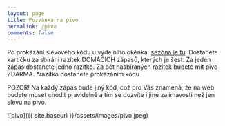 ```yaml
---
layout: page
title: Pozvánka na pivo
permalink: /pivo
comments: false
---
```


Po prokázání slevového kódu u výdejního okénka: <u>sezóna je tu</u>. Dostanete kartičku za sbírání razítek DOMÁCÍCH zápasů, kterých je šest. Za jeden zápas dostanete jedno razítko. Za pět nasbíraných razítek budete mít pivo ZDARMA.
	*razítko dostanete prokázáním kódu

POZOR! Na každý zápas bude jiný kód, což pro Vás znamená, že na web budete muset chodit pravidelně a tím se dozvíte i jiné zajímavosti než jen slevu na pivo.

![pivo]({{ site.baseurl }}/assets/images/pivo.jpeg)
